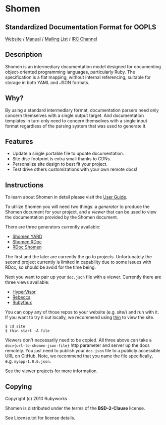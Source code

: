 # Shomen
## Standardized Documentation Format for OOPLS

[Website](http://tabcomputung.github.com/shomen) /
[Manual](http://github.com/tabcomputing/shomen/wiki) /
[Mailing List](http://groups.google.com/groups/rubyworks-mailinglist) /
[IRC Channel](http://chat.us.freenode.net/rubyworks)


## Description

Shomen is an intermediary documentation model designed for documenting
object-oriented programming languages, particularly Ruby. The specification
is a flat mapping, without internal referencing, suitable for storage in both
YAML and JSON formats.


## Why?

By using a standard intermediary format, documentation parsers need only concern
themselves with a single output target. And documentation templates in turn only
need to concern themselves with a single input format regardless of the parsing
system that was used to generate it.


## Features

* Update a single portable file to update documentation.
* Site disc footprint is extra small thanks to CDNs.
* Personalize site design to best fit your project.
* Test drive others customizations with your own remote docs!


## Instructions

To learn about Shomen in detail please visit the [User Guide](http://github.com/tabcomputings/shomen/wiki).

To utilize Shomen you will need two things: a *generator* to produce the Shomen document for your
project, and a *viewer* that can be used to view the documentation provided by the Shomen document.

There are three generators currently available:

* [Shomen YARD](http://github.com/rubyworks/shomen-yard)
* [Shomen RDoc](http://github.com/rubyworks/shomen-rdoc)
* [RDoc Shomen](http://github.com/rubyworks/rdoc-shomen)

The first and the later are currently the go to projects. Unfortunately the second project
currently is limited in capability due to some issues with RDoc, so should be avoid for
the time being.

Next you want to pair up your `doc.json` file with a viewer. 
Currently there are three views available:

* [HyperVisor](http://github.com/rubyworks/hypervisor)
* [Rebecca](http://github.com/rubyworks/rebecca)
* [Rubyfaux](http://github.com/rubyworks/rubyfaux)

You can copy any of those repos to your website (e.g. site/) and run with it.
If you want to try it out locally, we recommend using [thin](http://code.macournoyer.com/thin/)
to view the site.

    $ cd site
    $ thin start -A file

Viewers don't necessarily need to be copied. All three above can take
a `doc={url-to-shomen-json-file}` http parameter and server up the docs remotely.
You just need to publish your `doc.json` file to a publicly accessible URL on GitHub.
Note, we recommend that you name the file specifically, e.g. `myapp-1.0.0.json`.

See the viewer projects for more information.


## Copying

Copyright (c) 2010 Rubyworks

Shomen is distributed under the terms of the **BSD-2-Clause** license.

See License.txt for license details.

